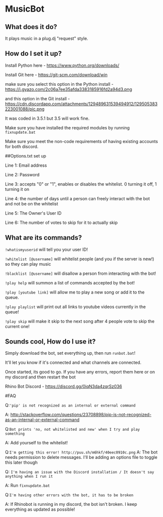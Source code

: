 # MusicBot

## What does it do?

It plays music in a plug.dj "request" style.

## How do I set it up?

Install Python here - https://www.python.org/downloads/

Install Git here - https://git-scm.com/download/win

make sure you select this option in the Python install - https://i.gyazo.com/2c06a7ee35afda3383185916fd2a94d3.png

and this option in the Git install - https://cdn.discordapp.com/attachments/129489631539494912/129505383223001088/pic.png

It was coded in 3.5.1 but 3.5 will work fine.


Make sure you have installed the required modules by running `fixnupdate.bat`

Make sure you meet the non-code requirements of having existing accounts for
both discord.

##Options.txt set up

Line 1: Email address

Line 2: Password

Line 3: accepts "0" or "1", enables or disables the whitelist. 0 turning it off, 1 turning it on

Line 4: the number of days until a person can freely interact with the bot and not be on the whitelist

Line 5: The Owner's User ID

Line 6: The number of votes to skip for it to actually skip


## What are its commands?

`!whatismyuserid` will tell you your user ID!

`!whitelist [@username]` will whitelist people (and you if the server is new!) so they can play music

`!blacklist [@username]` will disallow a person from interacting with the bot!

`!play help` will summon a list of commands accepted by the bot!

`!play [youtube link]` will allow me to play a new song or add it to the queue.

`!play playlist` will print out all links to youtube videos currently in the queue!

`!play skip` will make it skip to the next song after 4 people vote to skip the current one!

## Sounds cool, How do I use it?
Simply download the bot, set everything up, then run `runbot.bat`!

It'll let you know if it's connected and what channels are connected.

Once started, its good to go. If you have any errors, report them here or on my discord and then restart the bot

Rhino Bot Discord - https://discord.gg/0iqN3da4zqrSz036

#FAQ

Q:`'pip' is not recognized as an internal or external command`

A: http://stackoverflow.com/questions/23708898/pip-is-not-recognized-as-an-internal-or-external-command

Q:`Bot prints 'no, not whitelisted and new' when I try and play something`

A: Add yourself to the whitelist!

Q:`I'm getting this error! http://puu.sh/m6hkf/40eec0910c.png`
A: The bot needs permission to delete messages. I'll be adding an options file to toggle this later though

Q: `I'm having an issue with the Discord installation / It doesn't say anything when I run it`

A: Run `fixnupdate.bat`

Q:`I'm having other errors with the bot, it has to be broken`

A: If Rhinobot is running in my discord, the bot isn't broken. I keep everything as updated as possible! 

